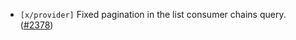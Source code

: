 - `[x/provider]` Fixed pagination in the list consumer chains query.
  ([\#2378](https://github.com/cosmos/interchain-security/pull/2378))